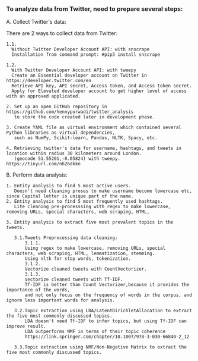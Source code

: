 ### To analyze data from Twitter, need to prepare several steps:

A. Collect Twitter's data:

   There are 2 ways to collect data from Twitter: 
   
    1.1. 
      Without Twitter Developer Account API: with snscrape
      Installation from command prompt: #pip3 install snscrape

    1.2.
      With Twitter Developer Account API: with tweepy
      Create an Essential developer account on Twitter in https://developer.twitter.com/en  
      Retrieve API key, API secret, Access token, and Access token secret. 
      Apply for Elevated developer account to get higher level of access with an approved applicated.

    2. Set up an open GitHub repository in https://github.com/hennypurwadi/twitter_analysis  
       to store the code created later in development phase. 

    3. Create YAML file as virtual environment which contained several Python libraries as virtual dependencies, 
       such as NumPy, Scikit-learn, Pandas, NLTK, Spacy, etc.
    
    4. Retrieving twitter's data for username, hashtags, and tweets in location within radius 30 kilometers around London.
       (geocode 51.55201,-0.05824) with tweepy. https://tinyurl.com/nh26dkkn    
    

B. Perform data analysis:

    1. Entity analysis to find 5 most active users.
       Doesn't need cleaning proses to make username become lowercase etc, since Capital letter is unique part of the name.          
    2. Entity analysis to find 5 most frequently used hashtags.
       Lite cleaning pre-processsing with regex to make lowercase, removing URLs, special characters, web scraping, HTML,
       
    3. Entity analysis to extract five most prevalent topics in the tweets.
    
       3.1.Tweets Preprocessing data cleaning: 
           3.1.1.
           Using regex to make lowercase, removing URLs, special characters, web scraping, HTML, lemmatization, stemming.
           Using nltk for stop words, tokenization. 
           3.1.2.
           Vectorize cleaned tweets with CountVectorizer.
           3.1.3.
           Vectorize cleaned tweets with Tf-IDF.
           Tf-IDF is better than Count Vectorizer,because it provides the importance of the words, 
           and not only focus on the frequency of words in the corpus, and ignore less important words for analysis.
        
       3.2.Topic extraction using LDA/LatentDirichletAllocation to extract the five most commonly discussed topics.
           LDA doesn't need Tf-IDF to infer topics, but using Tf-IDF can improve result.
           LDA outperforms NMF in terms of their topic coherence 
           https://link.springer.com/chapter/10.1007/978-3-030-66840-2_12
       
       3.3.Topic extraction using NMF/Non-Negative Matrix to extract the five most commonly discussed topics. 
